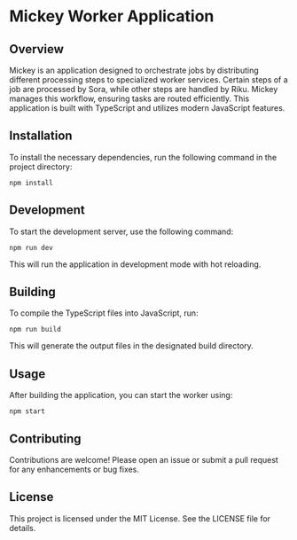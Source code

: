 # Mickey Worker Application

## Overview
Mickey is an application designed to orchestrate jobs by distributing different processing steps to specialized worker services. Certain steps of a job are processed by Sora, while other steps are handled by Riku. Mickey manages this workflow, ensuring tasks are routed efficiently. This application is built with TypeScript and utilizes modern JavaScript features.

## Installation
To install the necessary dependencies, run the following command in the project directory:

```
npm install
```

## Development
To start the development server, use the following command:

```
npm run dev
```

This will run the application in development mode with hot reloading.

## Building
To compile the TypeScript files into JavaScript, run:

```
npm run build
```

This will generate the output files in the designated build directory.

## Usage
After building the application, you can start the worker using:

```
npm start
```

## Contributing
Contributions are welcome! Please open an issue or submit a pull request for any enhancements or bug fixes.

## License
This project is licensed under the MIT License. See the LICENSE file for details.